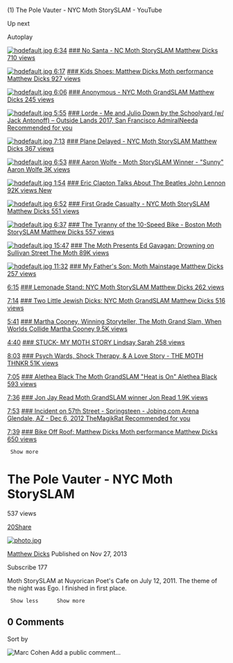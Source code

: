 (1) The Pole Vauter - NYC Moth StorySLAM - YouTube

Up next

Autoplay

   [![hqdefault.jpg](../_resources/b4e56740daf539c32eceff9d1852d1ad.jpg)        6:34](https://www.youtube.com/watch?v=F1b7j-Vi9Vs)    [ ###        No Santa - NC Moth StorySLAM                 Matthew Dicks               710 views](https://www.youtube.com/watch?v=F1b7j-Vi9Vs)

   [![hqdefault.jpg](:/88fd415697bc07ddc916136d987b3a0b)        6:17](https://www.youtube.com/watch?v=BZCYo5gFOAY)    [ ###        Kids Shoes: Matthew Dicks Moth performance                 Matthew Dicks               927 views](https://www.youtube.com/watch?v=BZCYo5gFOAY)

   [![hqdefault.jpg](../_resources/7a1fdc0edb4a6fb6c0d2f7f8bd5014af.jpg)        6:06](https://www.youtube.com/watch?v=AN0MpbJfhpM)    [ ###        Anonymous - NYC Moth GrandSLAM                 Matthew Dicks               245 views](https://www.youtube.com/watch?v=AN0MpbJfhpM)

   [![hqdefault.jpg](../_resources/d5aad95b33547f80d9fa2497c16c34d4.jpg)        5:55](https://www.youtube.com/watch?v=0J9g-O-06JU)    [ ###        Lorde - Me and Julio Down by the Schoolyard (w/ Jack Antonoff) – Outside Lands 2017, San Francisco                 AdmiralNeeda               Recommended for you](https://www.youtube.com/watch?v=0J9g-O-06JU)

   [![hqdefault.jpg](../_resources/fdf7631faee5e65c301d6cdf5e8e5495.jpg)        7:13](https://www.youtube.com/watch?v=AZl50Cnfgac)    [ ###        Plane Delayed - NYC Moth StorySLAM                 Matthew Dicks               367 views](https://www.youtube.com/watch?v=AZl50Cnfgac)

   [![hqdefault.jpg](../_resources/7d41627d50fbcb63a1c06e0c13106d2e.jpg)        6:53](https://www.youtube.com/watch?v=q85ppOHJvGQ)    [ ###        Aaron Wolfe - Moth StorySLAM Winner - "Sunny"                 Aaron Wolfe               3K views](https://www.youtube.com/watch?v=q85ppOHJvGQ)

   [![hqdefault.jpg](../_resources/4e3aedb3b2692be935a5c8eada21dc55.jpg)        1:54](https://www.youtube.com/watch?v=-X4LxZzkE8o)    [ ###        Eric Clapton Talks About The Beatles                 John Lennon               92K views                               New](https://www.youtube.com/watch?v=-X4LxZzkE8o)

   [![hqdefault.jpg](../_resources/b65d476e841df23945944af351d96229.jpg)        6:52](https://www.youtube.com/watch?v=9nqI0_ztb08)    [ ###        First Grade Casualty - NYC Moth StorySLAM                 Matthew Dicks               551 views](https://www.youtube.com/watch?v=9nqI0_ztb08)

   [![hqdefault.jpg](:/7c2c22b9a75bfac7f3b5fe715b351aed)        6:37](https://www.youtube.com/watch?v=a2YMh4JlgJY)    [ ###        The Tyranny of the 10-Speed Bike - Boston Moth StorySLAM                 Matthew Dicks               557 views](https://www.youtube.com/watch?v=a2YMh4JlgJY)

   [![hqdefault.jpg](../_resources/19bb3aa7667bdc3de85cfdf81050924a.jpg)        15:47](https://www.youtube.com/watch?v=WpId0kTPQYc)    [ ###        The Moth Presents Ed Gavagan: Drowning on Sullivan Street                 The Moth               89K views](https://www.youtube.com/watch?v=WpId0kTPQYc)

   [![hqdefault.jpg](../_resources/c2ea7179b899e2c3e2ebb29125faefba.jpg)        11:32](https://www.youtube.com/watch?v=0GF-im_3pRk)    [ ###        My Father's Son: Moth Mainstage                 Matthew Dicks               257 views](https://www.youtube.com/watch?v=0GF-im_3pRk)

   [    6:15](https://www.youtube.com/watch?v=_zbeNQsUHkw)    [ ###        Lemonade Stand: NYC Moth StorySLAM                 Matthew Dicks               262 views](https://www.youtube.com/watch?v=_zbeNQsUHkw)

   [    7:14](https://www.youtube.com/watch?v=xIrItw1hsSI)    [ ###        Two Little Jewish Dicks: NYC Moth GrandSLAM                 Matthew Dicks               516 views](https://www.youtube.com/watch?v=xIrItw1hsSI)

   [    5:41](https://www.youtube.com/watch?v=nWaK357Qyro)    [ ###        Martha Cooney, Winning Storyteller, The Moth Grand Slam, When Worlds Collide                 Martha Cooney               9.5K views](https://www.youtube.com/watch?v=nWaK357Qyro)

   [    4:40](https://www.youtube.com/watch?v=hdYbvUe7Ua0)    [ ###        STUCK- MY MOTH STORY                 Lindsay Sarah               258 views](https://www.youtube.com/watch?v=hdYbvUe7Ua0)

   [    8:03](https://www.youtube.com/watch?v=2gX95SxAboo)    [ ###        Psych Wards, Shock Therapy, & A Love Story - THE MOTH                 THNKR                                                       51K views](https://www.youtube.com/watch?v=2gX95SxAboo)

   [    7:05](https://www.youtube.com/watch?v=yaScBVhw0kQ)    [ ###        Alethea Black The Moth GrandSLAM "Heat is On"                 Alethea Black               593 views](https://www.youtube.com/watch?v=yaScBVhw0kQ)

   [    7:36](https://www.youtube.com/watch?v=DOqDZC2lkLw)    [ ###        Jon Jay Read Moth GrandSLAM winner                 Jon Read               1.9K views](https://www.youtube.com/watch?v=DOqDZC2lkLw)

   [     7:53](https://www.youtube.com/watch?v=hrBCgS_ELoE)    [ ###        Incident on 57th Street - Springsteen - Jobing.com Arena Glendale, AZ - Dec 6, 2012                 TheMagikRat               Recommended for you](https://www.youtube.com/watch?v=hrBCgS_ELoE)

   [    7:39](https://www.youtube.com/watch?v=fyMNaBbMsG8)    [ ###        Bike Off Roof: Matthew Dicks Moth performance                 Matthew Dicks               650 views](https://www.youtube.com/watch?v=fyMNaBbMsG8)

     Show more

# The Pole Vauter - NYC Moth StorySLAM

537 views

[2]()[0]()[Share]()

[![photo.jpg](../_resources/2e8850bb417f3089be536b8f4a64f540.jpg)](https://www.youtube.com/user/matthewjohndicks)

[Matthew Dicks](https://www.youtube.com/channel/UC4K0fcEJkzJLso5h6CN00LQ)
Published on Nov 27, 2013

   Subscribe 177

 Moth StorySLAM at Nuyorican Poet's Cafe on July 12, 2011. The theme of the night was Ego. I finished in first place.

     Show less      Show more

##   0 Comments

Sort by

 ![Marc Cohen](../_resources/a8b4937bff2c690ec87e176d2c592830.jpg)
 Add a public comment...